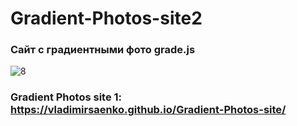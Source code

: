 # Gradient-Photos-site2

### Сайт с градиентными фото grade.js

![8](https://user-images.githubusercontent.com/56477695/147710150-18e5d503-c81d-413e-ad8a-535e7114078d.jpg)

### Gradient Photos site 1: https://vladimirsaenko.github.io/Gradient-Photos-site/
